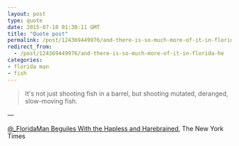 ```yaml
---
layout: post
type: quote
date: 2015-07-18 01:30:11 GMT
title: "Quote post"
permalink: /post/124369449976/and-there-is-so-much-more-of-it-in-florida-he
redirect_from: 
  - /post/124369449976/and-there-is-so-much-more-of-it-in-florida-he
categories:
- florida man
- fish
---
```

<blockquote>It's not just shooting fish in a barrel, but shooting mutated, deranged, slow-moving fish.</blockquote>

 — <p><a href="http://www.nytimes.com/2015/05/11/us/both-hapless-and-harebrained-florida-man-enlivens-internet.html">@_FloridaMan Beguiles With the Hapless and Harebrained</a>, The New York Times</p>